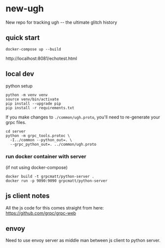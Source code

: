 # new-ugh
New repo for tracking ugh -- the ultimate glitch history

## quick start
```
docker-compose up --build
```

http://localhost:8081/echotest.html

## local dev
python setup
```
python -m venv venv
source venv/bin/activate
pip install --upgrade pip
pip install -r requirements.txt
```

If you make changes to `./common/ugh.proto`, you'll need to re-generate your grpc files.

```
cd server
python -m grpc_tools.protoc \
  -I../common --python_out=. \
  --grpc_python_out=. ../common/ugh.proto
```

### run docker container with server
(if not using docker-compose)
```
docker build -t grpcmatt/python-server .
docker run -p 9090:9090 grpcmatt/python-server
```


## js client notes
All the js code for this comes straight from here: https://github.com/grpc/grpc-web  

## envoy
Need to use envoy server as middle man between js client to python server.
